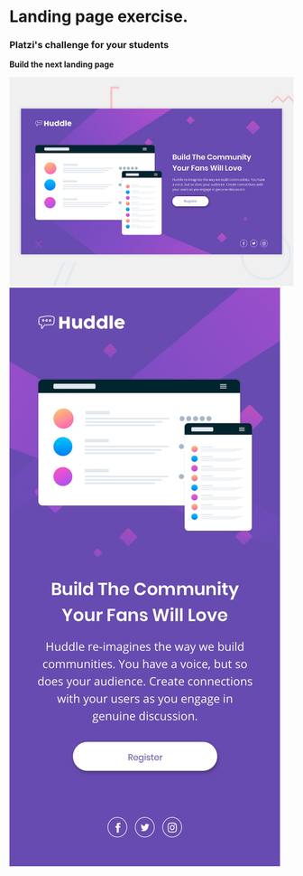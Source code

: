 # Landing page exercise.

### Platzi's challenge for your students

**Build the next landing page**

![Diseño descktop](design/desktop-preview.jpg "Diseño mobile")
![Diseño mobile](design/mobile-design.jpg "Diseño mobile")
